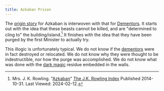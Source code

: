 ```yaml
---
title: Azkaban Prison
---
```


The [origin story][RIA] for Azkaban is interwoven with that for [Dementors].  It starts out with the idea that these beasts cannot be killed, and are "determined to cling to" the building/island.[^240212-2]  It finishes with the idea that they have been purged by the first Minister to actually try. 

This illogic is unfortunately typical.  We do not know if the [dementors] were in fact destroyed or relocated.  We do not know why they were thought to be indestructible, nor how the purge was accomplished.  We do not know what was done with the [dark magic] residue embedded in the walls.  

[dark magic]: <../magic/dark/>

[Dementors]: <../non-beings/dementor/>

[dementors]: <../non-beings/dementor/>

[^240212-2]: Mrs. J. K. Rowling.
    "[Azkaban][RIA]"
    [The J.K. Rowling Index] 
    Published 2014-10-31. Last Viewed: 2024-02-12.

[RIA]: https://www.rowlingindex.org/work/azkpm/

[The J.K. Rowling Index]: https://www.rowlingindex.org/